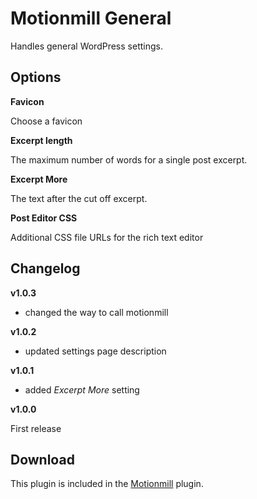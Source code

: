Motionmill General
==================

Handles general WordPress settings.

Options
-------

__Favicon__

Choose a favicon

__Excerpt length__

The maximum number of words for a single post excerpt.

__Excerpt More__

The text after the cut off excerpt.

__Post Editor CSS__

Additional CSS file URLs for the rich text editor

Changelog
---------

__v1.0.3__

- changed the way to call motionmill

__v1.0.2__

- updated settings page description

__v1.0.1__

- added _Excerpt More_ setting

__v1.0.0__

First release

Download
--------

This plugin is included in the [Motionmill](https://github.com/addwittz/motionmill) plugin.
